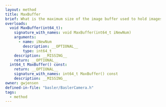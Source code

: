 ```yaml
---
layout: method
title: MaxBuffer
brief: What is the maximum size of the image buffer used to hold images. If the image buffer is too small and the camera is taking images fast enough, there will be images that are dropped.
overloads:
  void MaxBuffer(int64_t):
    signature_with_names: void MaxBuffer(int64_t iNewNum)
    arguments:
      - name: iNewNum
        description: __OPTIONAL__
        type: int64_t
    description: __MISSING__
    return: __OPTIONAL__
  int64_t MaxBuffer() const:
    return: __OPTIONAL__
    signature_with_names: int64_t MaxBuffer() const
    description: __MISSING__
owner: gwjensen
defined-in-file: "basler/BaslerCamera.h"
tags:
  - method
---
```

